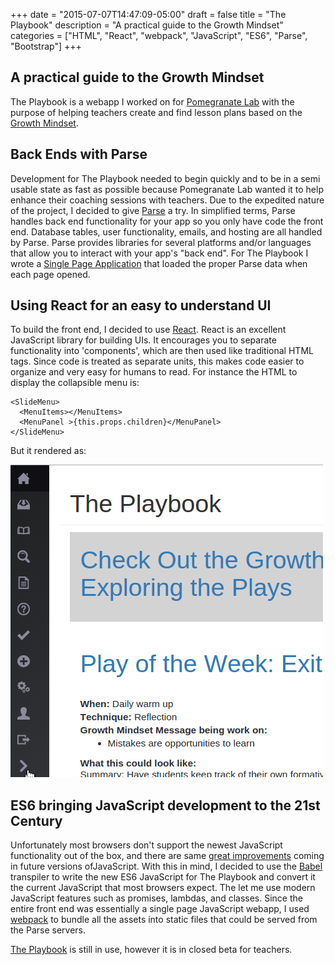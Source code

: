 +++
date = "2015-07-07T14:47:09-05:00"
draft = false
title = "The Playbook"
description = "A practical guide to the Growth Mindset"
categories = ["HTML", "React", "webpack", "JavaScript", "ES6", "Parse", "Bootstrap"]
+++

## A practical guide to the Growth Mindset

The Playbook is a webapp I worked on for [Pomegranate Lab](http://pomegranatelab.com/) with the purpose of helping teachers create and find lesson plans based on the [Growth Mindset](http://mindsetonline.com/whatisit/about/).

## Back Ends with Parse

Development for The Playbook needed to begin quickly and to be in a semi usable state as fast as possible because Pomegranate Lab wanted it to help enhance their coaching sessions with teachers. Due to the expedited nature of the project, I decided to give [Parse](https://www.parse.com/) a try. In simplified terms, Parse handles back end functionality for your app so you only have code the front end. Database tables, user functionality, emails, and hosting are all handled by Parse. Parse provides libraries for several platforms and/or languages that allow you to interact with your app's "back end". For The Playbook I wrote a [Single Page Application](https://en.wikipedia.org/wiki/Single-page_application) that loaded the proper Parse data when each page opened.

## Using React for an easy to understand UI

To build the front end, I decided to use [React](https://facebook.github.io/react/). React is an excellent JavaScript library for building UIs. It encourages you to separate functionality into 'components', which are then used like traditional HTML tags. Since code is treated as separate units, this makes code easier to organize and very easy for humans to read. For instance the HTML to display the collapsible menu is:

```
<SlideMenu>
  <MenuItems></MenuItems>
  <MenuPanel >{this.props.children}</MenuPanel>
</SlideMenu>
```

But it rendered as:

![Menu Image](/img/menu-demo.gif)

## ES6 bringing JavaScript development to the 21st Century

Unfortunately most browsers don't support the newest JavaScript functionality out of the box, and there are same [great improvements](https://github.com/lukehoban/es6features) coming in future versions ofJavaScript. With this in mind, I decided to use the [Babel](https://babeljs.io/) transpiler to write the new ES6 JavaScript for The Playbook and convert it the current JavaScript that most browsers expect. The let me use modern JavaScript features such as promises, lambdas, and classes. Since the entire front end was essentially a single page JavaScript webapp, I used [webpack](https://webpack.github.io/) to bundle all the assets into static files that could be served from the Parse servers.

[The Playbook](https://playbook.parseapp.com) is still in use, however it is in closed beta for teachers.
